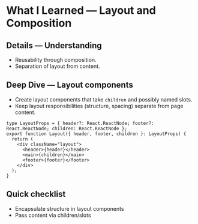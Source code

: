 # What I Learned — Layout and Composition


## Details — Understanding
- Reusability through composition.
- Separation of layout from content.

## Deep Dive — Layout components
- Create layout components that take `children` and possibly named slots.
- Keep layout responsibilities (structure, spacing) separate from page content.

```tsx
type LayoutProps = { header?: React.ReactNode; footer?: React.ReactNode; children: React.ReactNode };
export function Layout({ header, footer, children }: LayoutProps) {
  return (
    <div className="layout">
      <header>{header}</header>
      <main>{children}</main>
      <footer>{footer}</footer>
    </div>
  );
}
```

## Quick checklist
- Encapsulate structure in layout components
- Pass content via children/slots